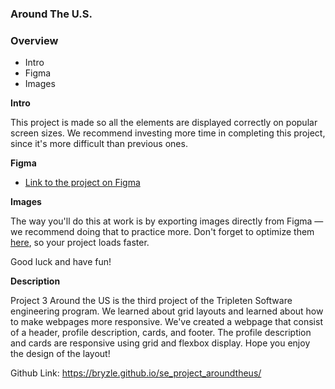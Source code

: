 ### Around The U.S.

### Overview

- Intro
- Figma
- Images

**Intro**

This project is made so all the elements are displayed correctly on popular screen sizes. We recommend investing more time in completing this project, since it's more difficult than previous ones.

**Figma**

- [Link to the project on Figma](https://www.figma.com/file/ii4xxsJ0ghevUOcssTlHZv/Sprint-3%3A-Around-the-US?node-id=0%3A1)

**Images**

The way you'll do this at work is by exporting images directly from Figma — we recommend doing that to practice more. Don't forget to optimize them [here](https://tinypng.com/), so your project loads faster.

Good luck and have fun!

**Description**

Project 3 Around the US is the third project of the Tripleten Software engineering program. We learned about grid layouts and learned about how to make webpages more responsive. We've created a webpage that consist of a header, profile description, cards, and footer. The profile description and cards are responsive using grid and flexbox display. Hope you enjoy the design of the layout!

Github Link: https://bryzle.github.io/se_project_aroundtheus/
